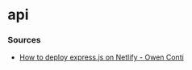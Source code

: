 # api

### Sources

- [How to deploy express.js on Netlify - Owen Conti](https://www.youtube.com/watch?v=hQAu0YEIF0g&ab_channel=OwenConti)
